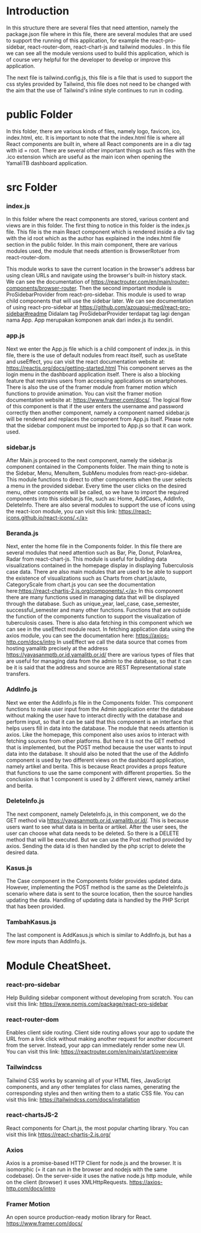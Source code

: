 # Introduction
In this structure there are several files that need attention, namely the package.json file where in this file, there are several modules that are used to support the running of this application, for example the react-pro-sidebar, react-router-dom, react-chart-js and tailwind modules . In this file we can see all the module versions used to build this application, which is of course very helpful for the developer to develop or improve this application.

The next file is tailwind.config.js, this file is a file that is used to support the css styles provided by Tailwind, this file does not need to be changed with the aim that the use of Tailwind's inline style continues to run in coding.

# public Folder
In this folder, there are various kinds of files, namely logo, favicon, ico, index.html, etc. It is important to note that the index.html file is where all React components are built in, where all React components are in a div tag with id = root. There are several other important things such as files with the .ico extension which are useful as the main icon when opening the YamaliTB dashboard application.

# src Folder
### index.js
In this folder where the react components are stored, various content and views are in this folder. The first thing to notice in this folder is the index.js file. This file is the main React component which is rendered inside a div tag with the id root which as the author has explained in the index.html file section in the public folder.
In this main component, there are various modules used, the module that needs attention is BrowserRotuer from react-router-dom.

This module works to save the current location in the browser's address bar using clean URLs and navigate using the browser's built-in history stack. We can see the documentation of <a href="https://reactrouter.com/en/main/router-components/browser-router">https://reactrouter.com/en/main/router-components/browser-router. </a>
Then the second important module is ProSidebarProvider from react-pro-sidebar. This module is used to wrap child components that will use the sidebar later. We can see documentation of using react-pro-sidebar at <a href="https://github.com/azouaoui-med/react-pro-sidebar#readme">https://github.com/azouaoui-med/react-pro-sidebar#readme</a>
Didalam tag ProSidebarProvider terdapat tag lagi dengan nama App. App merupakan komponen anak dari index.js itu sendiri.

### app.js
Next we enter the App.js file which is a child component of index.js. in this file, there is the use of default nodules from react itself, such as useState and useEffect, you can visit the react documentation website at: <a href="https://reactjs.org/docs/getting-started.html">https://reactjs.org/docs/getting-started.html</a> This component serves as the login menu in the dashboard application itself. There is also a blocking feature that restrains users from accessing applications on smartphones. There is also the use of the framer module from framer motion which functions to provide animation. You can visit the framer motion documentation website at: <a href="https://www.framer.com/docs/">https://www.framer.com/docs/</a>. The logical flow of this component is that if the user enters the username and password correctly then another component, namely a component named sidebar.js will be rendered and replaces the component from App.js itself. Please note that the sidebar component must be imported to App.js so that it can work. used.

### sidebar.js
After Main.js proceed to the next component, namely the sidebar.js component contained in the Components folder. The main thing to note is the Sidebar, Menu, MenuItem, SubMenu modules from react-pro-sidebar. This module functions to direct to other components when the user selects a menu in the provided sidebar. Every time the user clicks on the desired menu, other components will be called, so we have to import the required components into this sidebar.js file, such as: Home, AddCases, AddInfo, DeleteInfo. There are also several modules to support the use of icons using the react-icon module, you can visit this link: <a href="https://react-icons.github.io/react-icons/">https://react-icons.github.io/react-icons/.</a>

### Beranda.js
Next, enter the home file in the Components folder. In this file there are several modules that need attention such as Bar, Pie, Donut, PolarArea, Radar from react-chart-js. This module is useful for building data visualizations contained in the homepage display in displaying Tuberculosis case data. There are also main modules that are used to be able to support the existence of visualizations such as Charts from chart.js/auto, CategoryScale from chart.js you can see the documentation here:<a href="https://react-chartjs-2.js.org/components/">https://react-chartjs-2.js.org/components/.</a>  In this component there are many functions used in managing data that will be displayed through the database. Such as unique_year, lael_case, case_semester, successful_semester and many other functions. Functions that are outside the function of the components function to support the visualization of tuberculosis cases. There is also data fetching in this component which we can see in the useEffect module react. In fetching application data using the axios module, you can see the documentation here: <a href="https://axios-http.com/docs/intro">https://axios-http.com/docs/intro</a> In useEffect we call the data source that comes from hosting yamalitb precisely at the address <a href="https://yayasanmptb.or.id.yamalitb.or.id/">https://yayasanmptb.or.id.yamalitb.or.id/</a> there are various types of files that are useful for managing data from the admin to the database, so that it can be it is said that the address and source are REST Representational state transfers.

### AddInfo.js
Next we enter the AddInfo.js file in the Components folder. This component functions to make user input from the Admin application enter the database without making the user have to interact directly with the database and perform input, so that it can be said that this component is an interface that helps users fill in data into the database. The module that needs attention is axios. Like the homepage, this component also uses axios to interact with fetching sources from other platforms. But here it is not the GET method that is implemented, but the POST method because the user wants to input data into the database. It should also be noted that the use of the AddInfo component is used by two different views on the dashboard application, namely artikel and berita. This is because React provides a props feature that functions to use the same component with different properties. So the conclusion is that 1 component is used by 2 different views, namely artikel and berita.

### DeleteInfo.js
The next component, namely DeleteInfo.js, in this component, we do the GET method via https://yayasanmptb.or.id.yamalitb.or.id/. This is because users want to see what data is in berita or artikel. After the user sees, the user can choose what data needs to be deleted. So there is a DELETE method that will be executed. But we can use the Post method provided by axios. Sending the data id is then handled by the php script to delete the desired data.

### Kasus.js
The Case component in the Components folder provides updated data. However, implementing the POST method is the same as the DeleteInfo.js scenario where data is sent to the source location, then the source handles updating the data. Handling of updating data is handled by the PHP Script that has been provided.

### TambahKasus.js
The last component is AddKasus.js which is similar to AddInfo.js, but has a few more inputs than AddInfo.js.

# Module CheatSheet.

### react-pro-sidebar
Help Building sidebar component without developing from scratch. You can visit this link: <a href="https://www.npmjs.com/package/react-pro-sidebar">https://www.npmjs.com/package/react-pro-sidebar</a>

### react-router-dom
Enables client side routing. Client side routing allows your app to update the URL from a link click without making another request for another document from the server. Instead, your app can immediately render some new UI. You can visit this link: <a href="https://reactrouter.com/en/main/start/overview">https://reactrouter.com/en/main/start/overview</a>

### Tailwindcss
Tailwind CSS works by scanning all of your HTML files, JavaScript components, and any other templates for class names, generating the corresponding styles and then writing them to a static CSS file. You can visit this link: <a href='https://tailwindcss.com/docs/installation'>https://tailwindcss.com/docs/installation</a>

### react-chartsJS-2
React components for Chart.js, the most popular charting library. You can visit this link <a href='https://react-chartjs-2.js.org/'>https://react-chartjs-2.js.org/</a>

### Axios
Axios is a promise-based HTTP Client for node.js and the browser. It is isomorphic (= it can run in the browser and nodejs with the same codebase). On the server-side it uses the native node.js http module, while on the client (browser) it uses XMLHttpRequests.
<a href='https://axios-http.com/docs/intro'>https://axios-http.com/docs/intro</a>

### Framer Motion
An open source production-ready motion library for React. <a href='https://www.framer.com/docs/'>https://www.framer.com/docs/</a>
